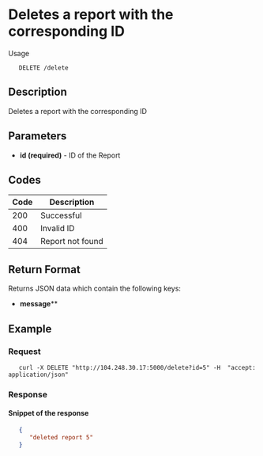 # Deletes a report with the corresponding ID

Usage
```
   DELETE /delete
```
## Description
Deletes a report with the corresponding ID

## Parameters
- **id (required)** - ID of the Report

## Codes

| Code | Description |
| ---- | ---------- |
| 200  | Successful |
| 400  | Invalid ID |
| 404  | Report not found |

## Return Format
Returns JSON data which contain the following keys:
- **message****

## Example

### Request
```
   curl -X DELETE "http://104.248.30.17:5000/delete?id=5" -H  "accept: application/json"
```
### Response
#### Snippet of the response ####
``` json
   {
      "deleted report 5"
   }
```
